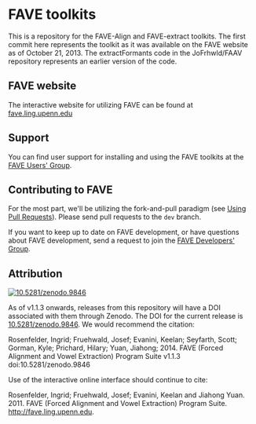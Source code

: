 # FAVE toolkits

This is a repository for the FAVE-Align and FAVE-extract toolkits.
The first commit here represents the toolkit as it was available on the FAVE website as of October 21, 2013.
The extractFormants code in the JoFrhwld/FAAV repository represents an earlier version of the code.

## FAVE website

The interactive website for utilizing FAVE can be found at [fave.ling.upenn.edu](http://fave.ling.upenn.edu/)

## Support

You can find user support for installing and using the FAVE toolkits at the [FAVE Users' Group](https://groups.google.com/forum/#!forum/fave-users).

## Contributing to FAVE
For the most part, we'll be utilizing the fork-and-pull paradigm (see [Using Pull Requests](https://help.github.com/articles/using-pull-requests)). Please send pull requests to the `dev` branch.

If you want to keep up to date on FAVE development, or have questions about FAVE development, send a request to join the [FAVE Developers' Group](https://groups.google.com/forum/#!forum/fave-dev).

## Attribution
[![10.5281/zenodo.9846](https://zenodo.org/badge/doi/10.5281/zenodo.9846.png)](http://dx.doi.org/10.5281/zenodo.9846)

As of v1.1.3 onwards, releases from this repository will have a DOI associated with them through Zenodo. The DOI for the current release is [10.5281/zenodo.9846](http://dx.doi.org/10.5281/zenodo.9846). We would recommend the citation:

Rosenfelder, Ingrid; Fruehwald, Josef; Evanini, Keelan; Seyfarth, Scott; Gorman, Kyle; Prichard, Hilary; Yuan, Jiahong; 2014. FAVE (Forced Alignment and Vowel Extraction) Program Suite v1.1.3 doi:10.5281/zenodo.9846 

Use of the interactive online interface should continue to cite:

Rosenfelder, Ingrid; Fruehwald, Josef; Evanini, Keelan and Jiahong Yuan. 2011. FAVE (Forced Alignment and Vowel Extraction) Program Suite. http://fave.ling.upenn.edu.
